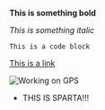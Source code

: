**This is something bold**

*This is something italic*

```This is a code block```

[This is a link](http://www.google.com)

![Working on GPS](screenshot.png)

* THIS IS SPARTA!!!